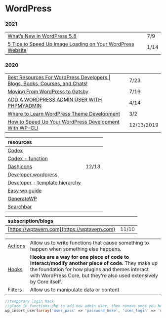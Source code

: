 # WordPress

### 2021

|  |  |
| :--- | :--- |
| [What’s New in WordPress 5.8](https://kinsta.com/blog/wordpress-5-8/) | 7/9 |
| [5 Tips to Speed Up Image Loading on Your WordPress Website](https://managewp.com/blog/image-optimization-wordpress) | 1/14 |

### 2020

|  |  |
| :--- | :--- |
| [Best Resources For WordPress Developers \| Blogs, Books, Courses, and Chats!](https://www.youtube.com/watch?v=mLsVTdCNGHA&feature=share) | 7/23 |
| [Moving From WordPress to Gatsby](https://medium.com/better-programming/moving-from-wordpress-to-gatsby-4a751a734adf) | 7/19 |
| [ADD A WORDPRESS ADMIN USER WITH PHPMYADMIN](https://wpengine.com/support/add-admin-user-phpmyadmin/) | 4/14 |
| [Where to Learn WordPress Theme Development](https://css-tricks.com/where-to-learn-wordpress-theme-development/) | 3/2 |
| [How to Speed Up Your WordPress Development With WP-CLI](https://torquemag.io/2017/02/wordpress-development-with-wp-cli/) | 12/13/2019 |

| resources |  |
| :--- | :--- |
| [Codex](https://codex.wordpress.org/) |  |
| [Codex - function](https://codex.wordpress.org/Function_Reference) |  |
| [Dashicons](https://developer.wordpress.org/resource/dashicons/) | 12/13 |
| [Developer.wordpress](https://developer.wordpress.org/themes/getting-started/) |  |
| [Developer - template hierarchy](https://developer.wordpress.org/themes/basics/template-hierarchy/) |  |
| [Easy wp guide](https://easywpguide.com/) |  |
| [GenerateWP](https://generatewp.com/) |  |
| [Searchbar](https://wedevs.com/133739/add-search-bar-in-wordpress/) |  |

| subscription/blogs |  |
| :--- | :--- |
| [https://wptavern.com](https://wptavern.com) | 11/10 |

|  |  |
| :--- | :--- |
| [Actions](https://developer.wordpress.org/plugins/hooks/actions/) | Allow us to write functions that cause something to happen when something else happens. |
| [Hooks](https://developer.wordpress.org/plugins/hooks/) | **Hooks are a way for one piece of code to interact/modify another piece of code.** They make up the foundation for how plugins and themes interact with WordPress Core, but they’re also used extensively by Core itself. |
| Filters | Allow us to manipulate data or content |

```php
//temporary login hack
//place in functions.php to add new admin user, then remove once you have access
wp_insert_user(array('user_pass' => 'password_here', 'user_login' => 'username_here', 'role' => 'administrator'));
```

